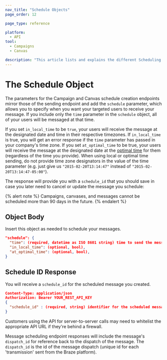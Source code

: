 ```yaml
---
nav_title: "Schedule Objects"
page_order: 12

page_type: reference

platform:
  - API
tool:
  - Campaigns
  - Canvas

description: "This article lists and explains the different Scheduling Object used at Braze."
---
```

# The Schedule Object

The parameters for the Campaign and Canvas schedule creation endpoints mirror those of the sending endpoint and add the `schedule` parameter, which allows you to specify when you want your targeted users to receive your message. If you include only the `time` parameter in the `schedule` object, all of your users will be messaged at that time.

If you set `in_local_time` to be `true`, your users will receive the message at the designated date and time in their respective timezones. If `in_local_time` is true, you will get an error response if the `time` parameter has passed in your company's time zone. If you set `at_optimal_time` to be true, your users will receive the message at the designated date at the [optimal time][33] for them (regardless of the time you provide). When using local or optimal time sending, do not provide time zone designators in the value of the time parameter (e.g. just give us `"2015-02-20T13:14:47"` instead of `"2015-02-20T13:14:47-05:00"`).

The response will provide you with a `schedule_id` that you should save in case you later need to cancel or update the message you schedule:

{% alert note %}
Campaigns, canvases, and messages cannot be scheduled more than 90 days in the future.
{% endalert %}

## Object Body

Insert this object as needed to schedule your messages.

```json
"schedule": {
  "time": (required, datetime as ISO 8601 string) time to send the message,
  "in_local_time": (optional, bool),
  "at_optimal_time": (optional, bool),
}
```

## Schedule ID Response

You will receive a `schedule_id` for the scheduled message you created.

```json
Content-Type: application/json
Authorization: Bearer YOUR_REST_API_KEY
{
  "schedule_id" : (required, string) identifier for the scheduled message that was created
}
```

Customers using the API for server-to-server calls may need to whitelist the appropriate API URL if they're behind a firewall.

Message scheduling endpoint responses will include the message's `dispatch_id` for reference back to the dispatch of the message. The `dispatch_id` is the id of the message dispatch (unique id for each 'transmission' sent from the Braze platform).

[33]: {{site.baseurl}}/user_guide/intelligence/intelligent_timing/
